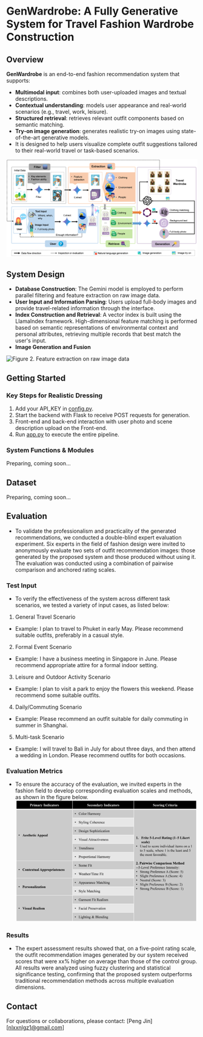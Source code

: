 # GenWardrobe: A Fully Generative System for Travel Fashion Wardrobe Construction

## Overview
**GenWardrobe** is an end-to-end fashion recommendation system that supports:
- **Multimodal input**: combines both user-uploaded images and textual descriptions.
- **Contextual understanding**: models user appearance and real-world scenarios (e.g., travel, work, leisure).
- **Structured retrieval**: retrieves relevant outfit components based on semantic matching.
- **Try-on image generation**: generates realistic try-on images using state-of-the-art generative models.
- It is designed to help users visualize complete outfit suggestions tailored to their real-world travel or task-based scenarios.

![Figure 1. Overall system workflow](framework.png)

## System Design
- **Database Construction**: The Gemini model is employed to perform parallel filtering and feature extraction on raw image data.
- **User Input and Information Parsing**: Users upload full-body images and provide travel-related information through the interface.
- **Index Construction and Retrieval**: A vector index is built using the LlamaIndex framework. High-dimensional feature matching is performed based on semantic representations of environmental context and personal attributes, retrieving multiple records that best match the user's input.
- **Image Generation and Fusion**

![Figure 2. Feature extraction on raw image data](extraction.png)

## Getting Started
### Key Steps for Realistic Dressing
1. Add your API_KEY in [config.py](config.py).
2. Start the backend with Flask to receive POST requests for generation.
3. Front-end and back-end interaction with user photo and scene description upload on the Front-end.
4. Run [app.py](app.py) to execute the entire pipeline.
###  System Functions & Modules
Preparing, coming soon...

## Dataset  
Preparing, coming soon...

## Evaluation
- To validate the professionalism and practicality of the generated recommendations, we conducted a double-blind expert evaluation experiment. Six experts in the field of fashion design were invited to anonymously evaluate two sets of outfit recommendation images: those generated by the proposed system and those produced without using it. The evaluation was conducted using a combination of pairwise comparison and anchored rating scales.
### Test Input
- To verify the effectiveness of the system across different task scenarios, we tested a variety of input cases, as listed below:
1. General Travel Scenario
- Example: I plan to travel to Phuket in early May. Please recommend suitable outfits, preferably in a casual style.
2. Formal Event Scenario
- Example: I have a business meeting in Singapore in June. Please recommend appropriate attire for a formal indoor setting.
3. Leisure and Outdoor Activity Scenario
- Example: I plan to visit a park to enjoy the flowers this weekend. Please recommend some suitable outfits.
4. Daily/Commuting Scenario
- Example: Please recommend an outfit suitable for daily commuting in summer in Shanghai.
5. Multi-task Scenario
- Example: I will travel to Bali in July for about three days, and then attend a wedding in London. Please recommend outfits for both occasions.
### Evaluation Metrics
- To ensure the accuracy of the evaluation, we invited experts in the fashion field to develop corresponding evaluation scales and methods, as shown in the figure below.
![Figure 3. Evaluation_metrics](evaluation_metrics.png)
### Results
- The expert assessment results showed that, on a five-point rating scale, the outfit recommendation images generated by our system received scores that were xx\% higher on average than those of the control group. All results were analyzed using fuzzy clustering and statistical significance testing, confirming that the proposed system outperforms traditional recommendation methods across multiple evaluation dimensions.

## Contact
For questions or collaborations, please contact:
[Peng Jin]
[nlxxnlgz1@gmail.com]
